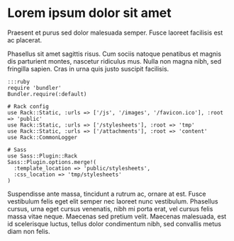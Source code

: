 # Lorem ipsum dolor sit amet

Praesent et purus sed dolor malesuada semper. Fusce laoreet facilisis est ac placerat.

Phasellus sit amet sagittis risus. Cum sociis natoque penatibus et magnis dis parturient montes, nascetur ridiculus mus. Nulla non magna nibh, sed fringilla sapien. Cras in urna quis justo suscipit facilisis.

    :::ruby
    require 'bundler'
    Bundler.require(:default)

    # Rack config
    use Rack::Static, :urls => ['/js', '/images', '/favicon.ico'], :root => 'public'
    use Rack::Static, :urls => ['/stylesheets'], :root => 'tmp'
    use Rack::Static, :urls => ['/attachments'], :root => 'content'
    use Rack::CommonLogger

    # Sass
    use Sass::Plugin::Rack
    Sass::Plugin.options.merge!(
      :template_location => 'public/stylesheets',
      :css_location => 'tmp/stylesheets'
    )

Suspendisse ante massa, tincidunt a rutrum ac, ornare at est. Fusce vestibulum felis eget elit semper nec laoreet nunc vestibulum. Phasellus cursus, urna eget cursus venenatis, nibh mi porta erat, vel cursus felis massa vitae neque. Maecenas sed pretium velit. Maecenas malesuada, est id scelerisque luctus, tellus dolor condimentum nibh, sed convallis metus diam non felis.
